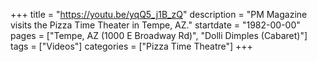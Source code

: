 +++
title = "https://youtu.be/yqQ5_j1B_zQ"
description = "PM Magazine visits the Pizza Time Theater in Tempe, AZ."
startdate = "1982-00-00"
pages = ["Tempe, AZ (1000 E Broadway Rd)", "Dolli Dimples (Cabaret)"]
tags = ["Videos"]
categories = ["Pizza Time Theatre"]
+++
